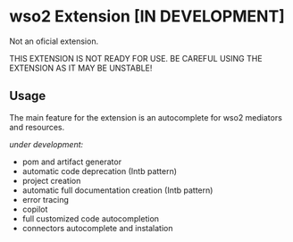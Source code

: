 # wso2 Extension [IN DEVELOPMENT]
Not an oficial extension. 
 
THIS EXTENSION IS NOT READY FOR USE. BE CAREFUL USING THE EXTENSION AS IT MAY BE UNSTABLE!

## Usage

The main feature for the extension is an autocomplete for wso2 mediators and resources. 

*under development:*
   - pom and artifact generator 
   - automatic code deprecation (Intb pattern)
   - project creation
   - automatic full documentation creation (Intb pattern)
   - error tracing
   - copilot
   - full customized code autocompletion
   - connectors autocomplete and instalation

